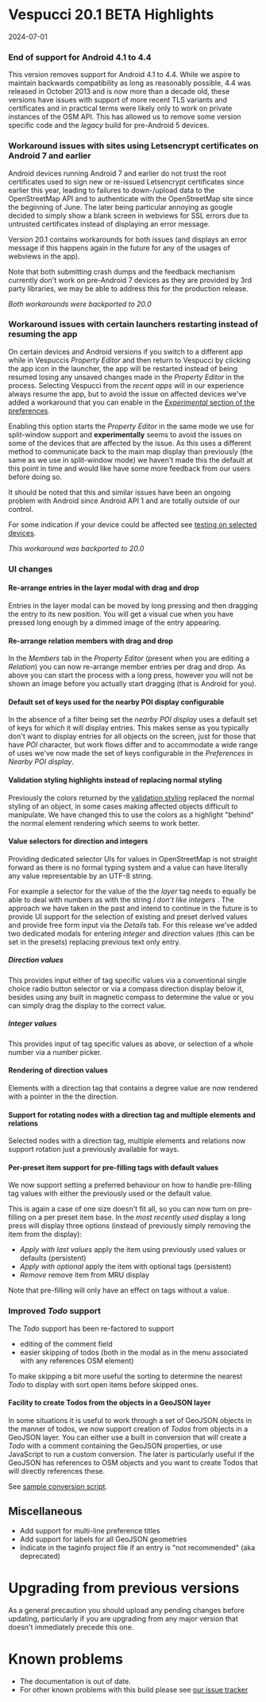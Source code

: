 # Vespucci 20.1 BETA Highlights

2024-07-01

### End of support for Android 4.1 to 4.4

This version removes support for Android 4.1 to 4.4. While we aspire to maintain backwards compatibility as long as reasonably possible, 4.4 was released in October 2013 and is now more than a decade old, these versions have issues with support of more recent TLS variants and certificates and in practical terms were likely only to work on private instances of the OSM API. This has allowed us to remove some version specific code and the _legacy_ build for pre-Android 5 devices.

### Workaround issues with sites using Letsencrypt certificates on Android 7 and earlier

Android devices running Android 7 and earlier do not trust the root certificates used to sign new or re-issued Letsencrypt certificates since earlier this year, leading to failures to down-/upload data to the OpenStreetMap API and to authenticate with the OpenStreetMap site since the beginning of June. The later being particular annoying as google decided to simply show a blank screen in webviews for SSL errors due to untrusted certificates instead of displaying an error message.

Version 20.1 contains workarounds for both issues (and displays an error message if this happens again in the future for any of the usages of webviews in the app).

Note that both submitting crash dumps and the feedback mechanism currently don't work on pre-Android 7 devices as they are provided by 3rd party libraries, we may be able to address this for the production release.

_Both workarounds were backported to 20.0_

### Workaround issues with certain launchers restarting instead of resuming the app

On certain devices and Android versions if you switch to a different app while in Vespuccis _Property Editor_ and then return to Vespucci by clicking the app icon in the launcher, the app will be restarted instead of being resumed losing any unsaved changes made in the _Property Editor_ in the process. Selecting Vespucci from the _recent apps_ will in our experience always resume the app, but to avoid the issue on affected devices we've added a workaround that you can enable in the [_Experimental_ section of the preferences](http://vespucci.io/help/en/Advanced%20preferences/#experimental). 

Enabling this option starts the _Property Editor_ in the same mode we use for split-window support and __experimentally__ seems to avoid the issues on some of the devices that are affected by the issue. As this uses a different method to communicate back to the main map display than previously (the same as we use in split-window mode) we haven't made this the default at this point in time and would like have some more feedback from our users before doing so.

It should be noted that this and similar issues have been an ongoing problem with Android since Android API 1 and are totally outside of our control.

For some indication if your device could be affected see [testing on selected devices](http://vespucci.io/tutorials/faq/#resuming-the-app-doesnt-bring-me-back-to-the-property-editor).

_This workaround was backported to 20.0_

### UI changes

#### Re-arrange entries in the layer modal with drag and drop

Entries in the layer modal can be moved by long pressing and then dragging the entry to its new position. You will get a visual cue when you have pressed long enough by a dimmed image of the entry appearing.

#### Re-arrange relation members with drag and drop

In the _Members_ tab in the _Property Editor_ (present when you are editing a _Relation_) you can now re-arrange member entries per drag and drop. As above you can start the process with a long press, however you will not be shown an image before you actually start dragging (that is Android for you). 

#### Default set of keys used for the nearby POI display configurable

In the absence of a filter being set the _nearby POI display_ uses a default set of keys for which it will display entries. This makes sense as you typically don't want to display entries for all objects on the screen, just for those that have _POI_ character, but work flows differ and to accommodate a wide range of uses we've now made the set of keys configurable in the _Preferences_ in _Nearby POI display_.

#### Validation styling highlights instead of replacing normal styling

Previously the colors returned by the [validation styling](http://vespucci.io/tutorials/data_styling/#validation-styling) replaced the normal styling of an object, in some cases making affected objects difficult to manipulate. We have changed this to use the colors as a highlight "behind" the normal element rendering which seems to work better. 

#### Value selectors for direction and integers

Providing dedicated selector UIs for values in OpenStreetMap is not straight forward as there is no formal typing system and a value can have literally any value representable by an UTF-8 string. 

For example a selector for the value of the the _layer_ tag needs to equally be able to deal with numbers as with the string _I don't like integers_ . The approach we have taken in the past and intend to continue in the future is to provide UI support for the selection of existing and preset derived values and provide free form input via the _Details_ tab. For this release we've added two dedicated modals for entering _integer_ and _direction_ values (this can be set in the presets) replacing previous text only entry.

##### Direction values

This provides input either of tag specific values via a conventional single choice radio button selector or via a compass direction display below it, besides using any built in magnetic compass to determine the value or you can simply drag the display to the correct value.

##### Integer values  

This provides input of tag specific values  as above, or selection of a whole number via a number picker.

#### Rendering of direction values

Elements with a direction tag that contains a degree value are now rendered with a pointer in the the direction.

#### Support for rotating nodes with a direction tag and multiple elements and relations 

Selected nodes with a direction tag, multiple elements and relations now support rotation just a previously available for ways.

#### Per-preset item support for pre-filling tags with default values

We now support setting a preferred behaviour on how to handle pre-filling tag values with either the previously used or the default value. 

This is again a case of one size doesn't fit all, so you can now turn on pre-filling on a per preset item base. In the _most recently used_ display a long press will display three options (instead of previously simply removing the item from the display): 

- _Apply with last values_ apply the item using previously used values or defaults (persistent)
- _Apply with optional_ apply the item with optional tags (persistent)
- _Remove_ remove item from MRU display 
 
Note that pre-filling will only have an effect on tags without a value.

### Improved _Todo_ support

The _Todo_ support has been re-factored to support

- editing of the comment field
- easier skipping of todos (both in the modal as in the menu associated with any references OSM element)

To make skipping a bit more useful the sorting to determine the nearest _Todo_ to display with sort open items before skipped ones.

#### Facility to create Todos from the objects in a GeoJSON layer

In some situations it is useful to work through a set of GeoJSON objects in the manner of todos, we now support creation of _Todos_ from objects in a GeoJSON layer. You can either use a built in conversion that will create a _Todo_ with a comment containing the GeoJSON properties, or use JavaScript to run a custom conversion. The later is particularly useful if the GeoJSON has references to OSM objects and you want to create Todos that will directly references these. 

See [sample conversion script](https://github.com/MarcusWolschon/osmeditor4android/blob/master/documentation/docs/tutorials/other/conversion-example.js).

## Miscellaneous

- Add support for multi-line preference titles
- Add support for labels for all GeoJSON geometries
- Indicate in the taginfo project file if an entry is "not recommended" (aka deprecated)

# Upgrading from previous versions

As a general precaution you should upload any pending changes before updating, particularly if you are upgrading from any major version that doesn't immediately precede this one. 

# Known problems

* The documentation is out of date.
* For other known problems with this build please see [our issue tracker](https://github.com/MarcusWolschon/osmeditor4android/issues)
